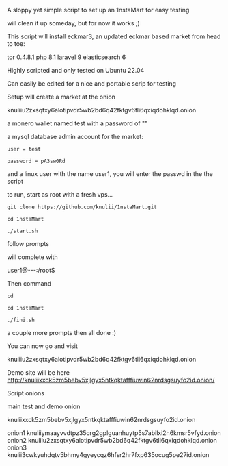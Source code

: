 A sloppy yet simple script to set up an 1nstaMart for easy testing

will clean it up someday, but for now it works ;)

This script will install eckmar3, an updated eckmar based market from head to toe:

tor 0.4.8.1
php 8.1 
laravel 9
elasticsearch 6

Highly scripted and only tested on Ubuntu 22.04

Can easily be edited for a nice and portable scrip for testing

Setup will create a market at the onion

knuliiu2zxsqtxy6alotipvdr5wb2bd6q42fktgv6tli6qxiqdohklqd.onion

a monero wallet named test with a password of ""

a mysql database admin account for the market:

    user = test 

    password = pA3sw0Rd

  and a linux user with the name user1, you will enter the passwd in the the script  

to run, start as root with a fresh vps...

    git clone https://github.com/knulii/1nstaMart.git

    cd 1nstaMart

    ./start.sh

follow prompts


will complete with 

user1@---:/root$ 

Then command 

    cd

    cd 1nstaMart

    ./fini.sh

a couple more prompts
then all done :)

You can now go and visit 

knuliiu2zxsqtxy6alotipvdr5wb2bd6q42fktgv6tli6qxiqdohklqd.onion

Demo site will be here http://knuliixxck5zm5bebv5xjlgyx5ntkqktafffiuwin62nrdsgsuyfo2id.onion/

Script onions

main test and demo onion

knuliixxck5zm5bebv5xjlgyx5ntkqktafffiuwin62nrdsgsuyfo2id.onion

onion1
knuliiymaayvvdtpz35crg2gplguanhuytp5s7abilxi2h6kmsr5vfyd.onion
onion2
knuliiu2zxsqtxy6alotipvdr5wb2bd6q42fktgv6tli6qxiqdohklqd.onion
onion3
knulii3cwkyuhdqtv5bhmy4gyeycqz6hfsr2hr7fxp635ocug5pe27id.onion
